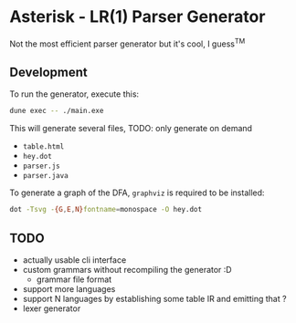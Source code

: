# Asterisk - LR(1) Parser Generator

Not the most efficient parser generator but it's cool, I guess<sup>TM</sup>

## Development

To run the generator, execute this:

```sh
dune exec -- ./main.exe
```

This will generate several files, TODO: only generate on demand

- `table.html`
- `hey.dot`
- `parser.js`
- `parser.java`

To generate a graph of the DFA, `graphviz` is required to be installed:

```sh
dot -Tsvg -{G,E,N}fontname=monospace -O hey.dot
```



## TODO

- actually usable cli interface
- custom grammars without recompiling the generator :D
  - grammar file format
- support more languages
- support N languages by establishing some table IR and emitting that ?
- lexer generator
